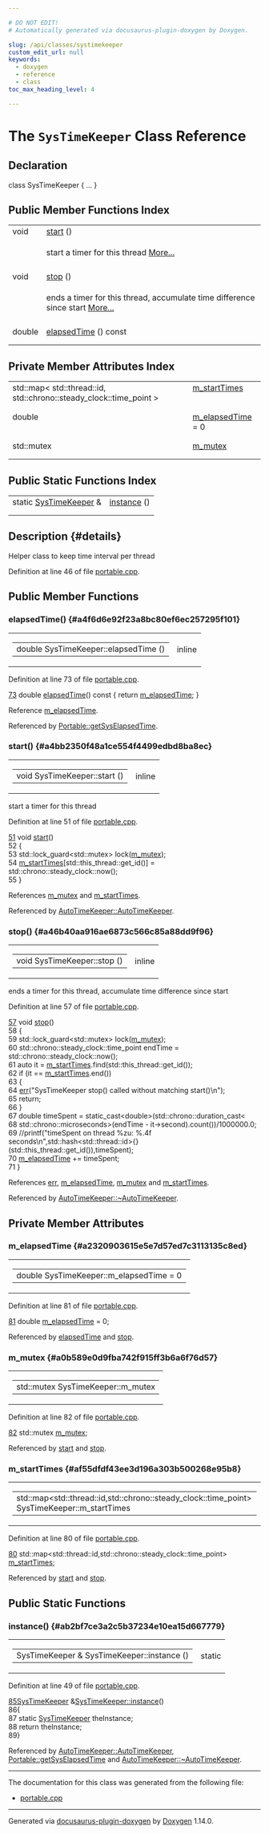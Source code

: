 ```yaml
---

# DO NOT EDIT!
# Automatically generated via docusaurus-plugin-doxygen by Doxygen.

slug: /api/classes/systimekeeper
custom_edit_url: null
keywords:
  - doxygen
  - reference
  - class
toc_max_heading_level: 4

---
```


<div class="doxyPage">

# The `SysTimeKeeper` Class Reference



## Declaration

<div class="doxyDeclaration">
class SysTimeKeeper { ... }
</div>

## Public Member Functions Index

<table class="doxyMembersIndex">

<tr class="doxyMemberIndexItem">
<td class="doxyMemberIndexItemType" align="left" valign="top">void</td>
<td class="doxyMemberIndexItemName" align="left" valign="top"><a href="#a4bb2350f48a1ce554f4499edbd8ba8ec">start</a> ()</td>
</tr>
<tr class="doxyMemberIndexDescription">
<td class="doxyMemberIndexDescriptionLeft"></td>
<td class="doxyMemberIndexDescriptionRight">
<p>start a timer for this thread <a href="#a4bb2350f48a1ce554f4499edbd8ba8ec">More...</a></p>
</td>
</tr>
<tr class="doxyMemberIndexSeparator">
<td class="doxyMemberIndexSeparator" colspan="2"></td>
</tr>

<tr class="doxyMemberIndexItem">
<td class="doxyMemberIndexItemType" align="left" valign="top">void</td>
<td class="doxyMemberIndexItemName" align="left" valign="top"><a href="#a46b40aa916ae6873c566c85a88dd9f96">stop</a> ()</td>
</tr>
<tr class="doxyMemberIndexDescription">
<td class="doxyMemberIndexDescriptionLeft"></td>
<td class="doxyMemberIndexDescriptionRight">
<p>ends a timer for this thread, accumulate time difference since start <a href="#a46b40aa916ae6873c566c85a88dd9f96">More...</a></p>
</td>
</tr>
<tr class="doxyMemberIndexSeparator">
<td class="doxyMemberIndexSeparator" colspan="2"></td>
</tr>

<tr class="doxyMemberIndexItem">
<td class="doxyMemberIndexItemType" align="left" valign="top">double</td>
<td class="doxyMemberIndexItemName" align="left" valign="top"><a href="#a4f6d6e92f23a8bc80ef6ec257295f101">elapsedTime</a> () const</td>
</tr>
<tr class="doxyMemberIndexDescription">
<td class="doxyMemberIndexDescriptionLeft"></td>
<td class="doxyMemberIndexDescriptionRight">
</td>
</tr>
<tr class="doxyMemberIndexSeparator">
<td class="doxyMemberIndexSeparator" colspan="2"></td>
</tr>

</table>

## Private Member Attributes Index

<table class="doxyMembersIndex">

<tr class="doxyMemberIndexItem">
<td class="doxyMemberIndexItemType" align="left" valign="top">std::map&lt; std::thread::id, std::chrono::steady_clock::time_point &gt;</td>
<td class="doxyMemberIndexItemName" align="left" valign="top"><a href="#af55dfdf43ee3d196a303b500268e95b8">m_startTimes</a></td>
</tr>
<tr class="doxyMemberIndexDescription">
<td class="doxyMemberIndexDescriptionLeft"></td>
<td class="doxyMemberIndexDescriptionRight">
</td>
</tr>
<tr class="doxyMemberIndexSeparator">
<td class="doxyMemberIndexSeparator" colspan="2"></td>
</tr>

<tr class="doxyMemberIndexItem">
<td class="doxyMemberIndexItemType" align="left" valign="top">double</td>
<td class="doxyMemberIndexItemName" align="left" valign="top"><a href="#a2320903615e5e7d57ed7c3113135c8ed">m_elapsedTime</a> = 0</td>
</tr>
<tr class="doxyMemberIndexDescription">
<td class="doxyMemberIndexDescriptionLeft"></td>
<td class="doxyMemberIndexDescriptionRight">
</td>
</tr>
<tr class="doxyMemberIndexSeparator">
<td class="doxyMemberIndexSeparator" colspan="2"></td>
</tr>

<tr class="doxyMemberIndexItem">
<td class="doxyMemberIndexItemType" align="left" valign="top">std::mutex</td>
<td class="doxyMemberIndexItemName" align="left" valign="top"><a href="#a0b589e0d9fba742f915ff3b6a6f76d57">m_mutex</a></td>
</tr>
<tr class="doxyMemberIndexDescription">
<td class="doxyMemberIndexDescriptionLeft"></td>
<td class="doxyMemberIndexDescriptionRight">
</td>
</tr>
<tr class="doxyMemberIndexSeparator">
<td class="doxyMemberIndexSeparator" colspan="2"></td>
</tr>

</table>

## Public Static Functions Index

<table class="doxyMembersIndex">

<tr class="doxyMemberIndexItem">
<td class="doxyMemberIndexItemType" align="left" valign="top">static <a href="/web-doxygen/docs/api/classes/systimekeeper">SysTimeKeeper</a> &amp;</td>
<td class="doxyMemberIndexItemName" align="left" valign="top"><a href="#ab2bf7ce3a2c5b37234e10ea15d667779">instance</a> ()</td>
</tr>
<tr class="doxyMemberIndexDescription">
<td class="doxyMemberIndexDescriptionLeft"></td>
<td class="doxyMemberIndexDescriptionRight">
</td>
</tr>
<tr class="doxyMemberIndexSeparator">
<td class="doxyMemberIndexSeparator" colspan="2"></td>
</tr>

</table>

## Description {#details}



<p>Helper class to keep time interval per thread</p>


<p>Definition at line 46 of file <a href="/web-doxygen/docs/api/files/src/portable-cpp">portable.cpp</a>.</p>


<div class="doxySectionDef">

## Public Member Functions

### elapsedTime() {#a4f6d6e92f23a8bc80ef6ec257295f101}

<div class="doxyMemberItem">
<div class="doxyMemberProto">
<table class="doxyMemberLabels">
<tr class="doxyMemberLabels">
<td class="doxyMemberLabelsLeft">
<table class="doxyMemberName">
<tr>
<td class="doxyMemberName">double SysTimeKeeper::elapsedTime ()</td>
</tr>
</table>
</td>
<td class="doxyMemberLabelsRight">
<span class="doxyMemberLabels">
<span class="doxyMemberLabel inline">inline</span>
</span>
</td>
</tr>
</table>
</div>
<div class="doxyMemberDoc">



<p>Definition at line 73 of file <a href="/web-doxygen/docs/api/files/src/portable-cpp">portable.cpp</a>.</p>


<div class="doxyProgramListing">

<div class="doxyCodeLine"><span class="doxyLineNumber"><a href="#a4f6d6e92f23a8bc80ef6ec257295f101">73</a></span><span class="doxyLineContent"><span class="doxyHighlight">    </span><span class="doxyHighlightKeywordType">double</span><span class="doxyHighlight"> <a href="#a4f6d6e92f23a8bc80ef6ec257295f101">elapsedTime</a>()</span><span class="doxyHighlightKeyword"> const </span><span class="doxyHighlight">{ </span><span class="doxyHighlightKeywordFlow">return</span><span class="doxyHighlight"> <a href="#a2320903615e5e7d57ed7c3113135c8ed">m_elapsedTime</a>; }</span></span></div>

</div>


<p>Reference <a href="#a2320903615e5e7d57ed7c3113135c8ed">m_elapsedTime</a>.</p>


<p>Referenced by <a href="/web-doxygen/docs/api/namespaces/portable/#a248b5a87e07edc01e5ae424b6597142f">Portable::getSysElapsedTime</a>.</p>

</div>
</div>

### start() {#a4bb2350f48a1ce554f4499edbd8ba8ec}

<div class="doxyMemberItem">
<div class="doxyMemberProto">
<table class="doxyMemberLabels">
<tr class="doxyMemberLabels">
<td class="doxyMemberLabelsLeft">
<table class="doxyMemberName">
<tr>
<td class="doxyMemberName">void SysTimeKeeper::start ()</td>
</tr>
</table>
</td>
<td class="doxyMemberLabelsRight">
<span class="doxyMemberLabels">
<span class="doxyMemberLabel inline">inline</span>
</span>
</td>
</tr>
</table>
</div>
<div class="doxyMemberDoc">

<p>start a timer for this thread</p>

<p>Definition at line 51 of file <a href="/web-doxygen/docs/api/files/src/portable-cpp">portable.cpp</a>.</p>


<div class="doxyProgramListing">

<div class="doxyCodeLine"><span class="doxyLineNumber"><a href="#a4bb2350f48a1ce554f4499edbd8ba8ec">51</a></span><span class="doxyLineContent"><span class="doxyHighlight">    </span><span class="doxyHighlightKeywordType">void</span><span class="doxyHighlight"> <a href="#a4bb2350f48a1ce554f4499edbd8ba8ec">start</a>()</span></span></div>
<div class="doxyCodeLine"><span class="doxyLineNumber">52</span><span class="doxyLineContent"><span class="doxyHighlight">    {</span></span></div>
<div class="doxyCodeLine"><span class="doxyLineNumber">53</span><span class="doxyLineContent"><span class="doxyHighlight">      std::lock_guard&lt;std::mutex&gt; lock(<a href="#a0b589e0d9fba742f915ff3b6a6f76d57">m_mutex</a>);</span></span></div>
<div class="doxyCodeLine"><span class="doxyLineNumber">54</span><span class="doxyLineContent"><span class="doxyHighlight">      <a href="#af55dfdf43ee3d196a303b500268e95b8">m_startTimes</a>[std::this_thread::get_id()] = std::chrono::steady_clock::now();</span></span></div>
<div class="doxyCodeLine"><span class="doxyLineNumber">55</span><span class="doxyLineContent"><span class="doxyHighlight">    }</span></span></div>

</div>


<p>References <a href="#a0b589e0d9fba742f915ff3b6a6f76d57">m_mutex</a> and <a href="#af55dfdf43ee3d196a303b500268e95b8">m_startTimes</a>.</p>


<p>Referenced by <a href="/web-doxygen/docs/api/classes/autotimekeeper/#a2e0744b11f3cd97a1429bda7c614d9aa">AutoTimeKeeper::AutoTimeKeeper</a>.</p>

</div>
</div>

### stop() {#a46b40aa916ae6873c566c85a88dd9f96}

<div class="doxyMemberItem">
<div class="doxyMemberProto">
<table class="doxyMemberLabels">
<tr class="doxyMemberLabels">
<td class="doxyMemberLabelsLeft">
<table class="doxyMemberName">
<tr>
<td class="doxyMemberName">void SysTimeKeeper::stop ()</td>
</tr>
</table>
</td>
<td class="doxyMemberLabelsRight">
<span class="doxyMemberLabels">
<span class="doxyMemberLabel inline">inline</span>
</span>
</td>
</tr>
</table>
</div>
<div class="doxyMemberDoc">

<p>ends a timer for this thread, accumulate time difference since start</p>

<p>Definition at line 57 of file <a href="/web-doxygen/docs/api/files/src/portable-cpp">portable.cpp</a>.</p>


<div class="doxyProgramListing">

<div class="doxyCodeLine"><span class="doxyLineNumber"><a href="#a46b40aa916ae6873c566c85a88dd9f96">57</a></span><span class="doxyLineContent"><span class="doxyHighlight">    </span><span class="doxyHighlightKeywordType">void</span><span class="doxyHighlight"> <a href="#a46b40aa916ae6873c566c85a88dd9f96">stop</a>()</span></span></div>
<div class="doxyCodeLine"><span class="doxyLineNumber">58</span><span class="doxyLineContent"><span class="doxyHighlight">    {</span></span></div>
<div class="doxyCodeLine"><span class="doxyLineNumber">59</span><span class="doxyLineContent"><span class="doxyHighlight">      std::lock_guard&lt;std::mutex&gt; lock(<a href="#a0b589e0d9fba742f915ff3b6a6f76d57">m_mutex</a>);</span></span></div>
<div class="doxyCodeLine"><span class="doxyLineNumber">60</span><span class="doxyLineContent"><span class="doxyHighlight">      std::chrono::steady_clock::time_point endTime = std::chrono::steady_clock::now();</span></span></div>
<div class="doxyCodeLine"><span class="doxyLineNumber">61</span><span class="doxyLineContent"><span class="doxyHighlight">      </span><span class="doxyHighlightKeyword">auto</span><span class="doxyHighlight"> it = <a href="#af55dfdf43ee3d196a303b500268e95b8">m_startTimes</a>.find(std::this_thread::get_id());</span></span></div>
<div class="doxyCodeLine"><span class="doxyLineNumber">62</span><span class="doxyLineContent"><span class="doxyHighlight">      </span><span class="doxyHighlightKeywordFlow">if</span><span class="doxyHighlight"> (it == <a href="#af55dfdf43ee3d196a303b500268e95b8">m_startTimes</a>.end())</span></span></div>
<div class="doxyCodeLine"><span class="doxyLineNumber">63</span><span class="doxyLineContent"><span class="doxyHighlight">      {</span></span></div>
<div class="doxyCodeLine"><span class="doxyLineNumber">64</span><span class="doxyLineContent"><span class="doxyHighlight">        <a href="/web-doxygen/docs/api/files/src/message-h/#aacd8f4b44e327860edbf38228d5918b0">err</a>(</span><span class="doxyHighlightStringLiteral">"SysTimeKeeper stop() called without matching start()\n"</span><span class="doxyHighlight">);</span></span></div>
<div class="doxyCodeLine"><span class="doxyLineNumber">65</span><span class="doxyLineContent"><span class="doxyHighlight">        </span><span class="doxyHighlightKeywordFlow">return</span><span class="doxyHighlight">;</span></span></div>
<div class="doxyCodeLine"><span class="doxyLineNumber">66</span><span class="doxyLineContent"><span class="doxyHighlight">      }</span></span></div>
<div class="doxyCodeLine"><span class="doxyLineNumber">67</span><span class="doxyLineContent"><span class="doxyHighlight">      </span><span class="doxyHighlightKeywordType">double</span><span class="doxyHighlight"> timeSpent = </span><span class="doxyHighlightKeyword">static_cast&lt;</span><span class="doxyHighlightKeywordType">double</span><span class="doxyHighlightKeyword">&gt;</span><span class="doxyHighlight">(std::chrono::duration_cast&lt;</span></span></div>
<div class="doxyCodeLine"><span class="doxyLineNumber">68</span><span class="doxyLineContent"><span class="doxyHighlight">                         std::chrono::microseconds&gt;(endTime - it-&gt;second).count())/1000000.0;</span></span></div>
<div class="doxyCodeLine"><span class="doxyLineNumber">69</span><span class="doxyLineContent"><span class="doxyHighlight">      </span><span class="doxyHighlightComment">//printf("timeSpent on thread %zu: %.4f seconds\n",std::hash&lt;std::thread::id&gt;{}(std::this_thread::get_id()),timeSpent);</span></span></div>
<div class="doxyCodeLine"><span class="doxyLineNumber">70</span><span class="doxyLineContent"><span class="doxyHighlight">      <a href="#a2320903615e5e7d57ed7c3113135c8ed">m_elapsedTime</a> += timeSpent;</span></span></div>
<div class="doxyCodeLine"><span class="doxyLineNumber">71</span><span class="doxyLineContent"><span class="doxyHighlight">    }</span></span></div>

</div>


<p>References <a href="/web-doxygen/docs/api/files/src/message-h/#aacd8f4b44e327860edbf38228d5918b0">err</a>, <a href="#a2320903615e5e7d57ed7c3113135c8ed">m_elapsedTime</a>, <a href="#a0b589e0d9fba742f915ff3b6a6f76d57">m_mutex</a> and <a href="#af55dfdf43ee3d196a303b500268e95b8">m_startTimes</a>.</p>


<p>Referenced by <a href="/web-doxygen/docs/api/classes/autotimekeeper/#a27439f74d48591cc5813ad2bb06915ff">AutoTimeKeeper::~AutoTimeKeeper</a>.</p>

</div>
</div>

</div>

<div class="doxySectionDef">

## Private Member Attributes

### m\_elapsedTime {#a2320903615e5e7d57ed7c3113135c8ed}

<div class="doxyMemberItem">
<div class="doxyMemberProto">
<table class="doxyMemberLabels">
<tr class="doxyMemberLabels">
<td class="doxyMemberLabelsLeft">
<table class="doxyMemberName">
<tr>
<td class="doxyMemberName">double SysTimeKeeper::m_elapsedTime = 0</td>
</tr>
</table>
</td>
</tr>
</table>
</div>
<div class="doxyMemberDoc">



<p>Definition at line 81 of file <a href="/web-doxygen/docs/api/files/src/portable-cpp">portable.cpp</a>.</p>


<div class="doxyProgramListing">

<div class="doxyCodeLine"><span class="doxyLineNumber"><a href="#a2320903615e5e7d57ed7c3113135c8ed">81</a></span><span class="doxyLineContent"><span class="doxyHighlight">    </span><span class="doxyHighlightKeywordType">double</span><span class="doxyHighlight"> <a href="#a2320903615e5e7d57ed7c3113135c8ed">m_elapsedTime</a> = 0;</span></span></div>

</div>


<p>Referenced by <a href="#a4f6d6e92f23a8bc80ef6ec257295f101">elapsedTime</a> and <a href="#a46b40aa916ae6873c566c85a88dd9f96">stop</a>.</p>

</div>
</div>

### m\_mutex {#a0b589e0d9fba742f915ff3b6a6f76d57}

<div class="doxyMemberItem">
<div class="doxyMemberProto">
<table class="doxyMemberLabels">
<tr class="doxyMemberLabels">
<td class="doxyMemberLabelsLeft">
<table class="doxyMemberName">
<tr>
<td class="doxyMemberName">std::mutex SysTimeKeeper::m_mutex</td>
</tr>
</table>
</td>
</tr>
</table>
</div>
<div class="doxyMemberDoc">



<p>Definition at line 82 of file <a href="/web-doxygen/docs/api/files/src/portable-cpp">portable.cpp</a>.</p>


<div class="doxyProgramListing">

<div class="doxyCodeLine"><span class="doxyLineNumber"><a href="#a0b589e0d9fba742f915ff3b6a6f76d57">82</a></span><span class="doxyLineContent"><span class="doxyHighlight">    std::mutex <a href="#a0b589e0d9fba742f915ff3b6a6f76d57">m_mutex</a>;</span></span></div>

</div>


<p>Referenced by <a href="#a4bb2350f48a1ce554f4499edbd8ba8ec">start</a> and <a href="#a46b40aa916ae6873c566c85a88dd9f96">stop</a>.</p>

</div>
</div>

### m\_startTimes {#af55dfdf43ee3d196a303b500268e95b8}

<div class="doxyMemberItem">
<div class="doxyMemberProto">
<table class="doxyMemberLabels">
<tr class="doxyMemberLabels">
<td class="doxyMemberLabelsLeft">
<table class="doxyMemberName">
<tr>
<td class="doxyMemberName">std::map&lt;std::thread::id,std::chrono::steady_clock::time_point&gt; SysTimeKeeper::m_startTimes</td>
</tr>
</table>
</td>
</tr>
</table>
</div>
<div class="doxyMemberDoc">



<p>Definition at line 80 of file <a href="/web-doxygen/docs/api/files/src/portable-cpp">portable.cpp</a>.</p>


<div class="doxyProgramListing">

<div class="doxyCodeLine"><span class="doxyLineNumber"><a href="#af55dfdf43ee3d196a303b500268e95b8">80</a></span><span class="doxyLineContent"><span class="doxyHighlight">    std::map&lt;std::thread::id,std::chrono::steady_clock::time_point&gt; <a href="#af55dfdf43ee3d196a303b500268e95b8">m_startTimes</a>;</span></span></div>

</div>


<p>Referenced by <a href="#a4bb2350f48a1ce554f4499edbd8ba8ec">start</a> and <a href="#a46b40aa916ae6873c566c85a88dd9f96">stop</a>.</p>

</div>
</div>

</div>

<div class="doxySectionDef">

## Public Static Functions

### instance() {#ab2bf7ce3a2c5b37234e10ea15d667779}

<div class="doxyMemberItem">
<div class="doxyMemberProto">
<table class="doxyMemberLabels">
<tr class="doxyMemberLabels">
<td class="doxyMemberLabelsLeft">
<table class="doxyMemberName">
<tr>
<td class="doxyMemberName">SysTimeKeeper &amp; SysTimeKeeper::instance ()</td>
</tr>
</table>
</td>
<td class="doxyMemberLabelsRight">
<span class="doxyMemberLabels">
<span class="doxyMemberLabel static">static</span>
</span>
</td>
</tr>
</table>
</div>
<div class="doxyMemberDoc">



<p>Definition at line 49 of file <a href="/web-doxygen/docs/api/files/src/portable-cpp">portable.cpp</a>.</p>


<div class="doxyProgramListing">

<div class="doxyCodeLine"><span class="doxyLineNumber"><a href="#ab2bf7ce3a2c5b37234e10ea15d667779">85</a></span><span class="doxyLineContent"><span class="doxyHighlight"><a href="/web-doxygen/docs/api/classes/systimekeeper">SysTimeKeeper</a> &amp;<a href="#ab2bf7ce3a2c5b37234e10ea15d667779">SysTimeKeeper::instance</a>()</span></span></div>
<div class="doxyCodeLine"><span class="doxyLineNumber">86</span><span class="doxyLineContent"><span class="doxyHighlight">{</span></span></div>
<div class="doxyCodeLine"><span class="doxyLineNumber">87</span><span class="doxyLineContent"><span class="doxyHighlight">  </span><span class="doxyHighlightKeyword">static</span><span class="doxyHighlight"> <a href="/web-doxygen/docs/api/classes/systimekeeper">SysTimeKeeper</a> theInstance;</span></span></div>
<div class="doxyCodeLine"><span class="doxyLineNumber">88</span><span class="doxyLineContent"><span class="doxyHighlight">  </span><span class="doxyHighlightKeywordFlow">return</span><span class="doxyHighlight"> theInstance;</span></span></div>
<div class="doxyCodeLine"><span class="doxyLineNumber">89</span><span class="doxyLineContent"><span class="doxyHighlight">}</span></span></div>

</div>


<p>Referenced by <a href="/web-doxygen/docs/api/classes/autotimekeeper/#a2e0744b11f3cd97a1429bda7c614d9aa">AutoTimeKeeper::AutoTimeKeeper</a>, <a href="/web-doxygen/docs/api/namespaces/portable/#a248b5a87e07edc01e5ae424b6597142f">Portable::getSysElapsedTime</a> and <a href="/web-doxygen/docs/api/classes/autotimekeeper/#a27439f74d48591cc5813ad2bb06915ff">AutoTimeKeeper::~AutoTimeKeeper</a>.</p>

</div>
</div>

</div>

<hr/>

The documentation for this class was generated from the following file:

<ul>
<li><a href="/web-doxygen/docs/api/files/src/portable-cpp">portable.cpp</a></li>
</ul>

<hr/>

<p class="doxyGeneratedBy">Generated via <a href="https://github.com/xpack/docusaurus-plugin-doxygen">docusaurus-plugin-doxygen</a> by <a href="https://www.doxygen.nl">Doxygen</a> 1.14.0.</p>

</div>

